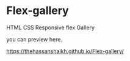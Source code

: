 # Flex-gallery
HTML CSS  Responsive flex Gallery 

you can preview here.

https://thehassanshaikh.github.io/Flex-gallery/
